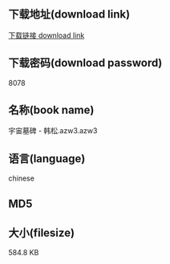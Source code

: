 ## 下载地址(download link)
[下载链接 download link](https://tutu365.netlify.app/?s=%E5%AE%87%E5%AE%99%E5%A2%93%E7%A2%91+-+%E9%9F%A9%E6%9D%BE.azw3)

## 下载密码(download password)
8078

## 名称(book name)
宇宙墓碑 - 韩松.azw3.azw3

## 语言(language)
chinese

## MD5


## 大小(filesize)
584.8 KB
